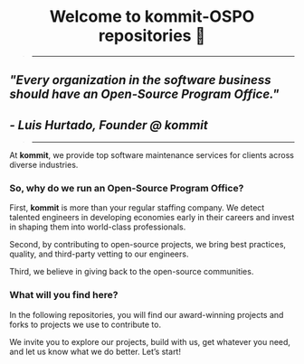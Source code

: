 <div align="center">

# Welcome to **kommit-OSPO** repositories 👋

</div>

<div align="left">

> ---
> 
## <i> "Every organization in the software business should have an Open-Source Program Office." </i>
## <i> - Luis Hurtado, Founder @ kommit </i>
>
> ---

At **kommit**, we provide top software maintenance services for clients across diverse industries.

### So, why do we run an Open-Source Program Office?

First, **kommit** is more than your regular staffing company. We detect talented engineers in developing economies early in their careers and invest in shaping them into world-class professionals.

Second, by contributing to open-source projects, we bring best practices, quality, and third-party vetting to our engineers.

Third, we believe in giving back to the open-source communities.

### What will you find here?

In the following repositories, you will find our award-winning projects and forks to projects we use to contribute to.

We invite you to explore our projects, build with us, get whatever you need, and let us know what we do better. Let’s start!

</div>
